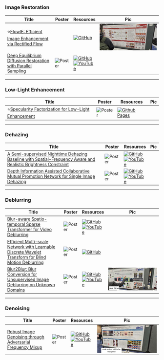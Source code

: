 ### Image Restoration
|Title|Poster|Resources|Pic|
|------|------|------|------|
| ⭐[FlowIE: Efficient Image Enhancement via Rectified Flow](https://openaccess.thecvf.com/content/CVPR2024/html/Zhu_FlowIE_Efficient_Image_Enhancement_via_Rectified_Flow_CVPR_2024_paper.html) | | [![GitHub](https://img.shields.io/github/stars/EternalEvan/FlowIE?style=social)](https://github.com/EternalEvan/FlowIE)| ![Pic](https://github.com/HeChengHui/CVPR2024/blob/main/Papers/Topics/Image%20Restoration/assets/WhatsApp%20Image%202024-07-03%20at%2015.09.13.jpeg)
| [Deep Equilibrium Diffusion Restoration with Parallel Sampling ](https://openaccess.thecvf.com/content/CVPR2024/html/Cao_Deep_Equilibrium_Diffusion_Restoration_with_Parallel_Sampling_CVPR_2024_paper.html)| ![Poster](https://github.com/HeChengHui/CVPR2024/blob/main/Papers/Topics/Image%20Restoration/assets/31759.png) | [![GitHub](https://img.shields.io/github/stars/caojiezhang/DeqIR?style=social)](https://github.com/caojiezhang/DeqIR)<br> [![YouTube](https://img.shields.io/badge/YouTube-%23FF0000.svg?style=for-the-badge&logo=YouTube&logoColor=white)](https://www.youtube.com/watch?v=0D_iZe8sXV0)

---

### Low-Light Enhancement
|Title|Poster|Resources|Pic|
|------|------|------|------|
| ⭐[Specularity Factorization for Low-Light Enhancement ](https://openaccess.thecvf.com/content/CVPR2024/html/Saini_Specularity_Factorization_for_Low-Light_Enhancement_CVPR_2024_paper.html) | ![Poster](https://github.com/HeChengHui/CVPR2024/blob/main/Papers/Topics/Image%20Restoration/assets/31007.png) | [![Github Pages](https://img.shields.io/badge/github%20pages-121013?style=for-the-badge&logo=github&logoColor=white)](https://sophont01.github.io/data/projects/RSFNet/)| 

---

### Dehazing
|Title|Poster|Resources|Pic|
|------|------|------|------|
| [A Semi-supervised Nighttime Dehazing Baseline with Spatial-Frequency Aware and Realistic Brightness Constraint ](https://openaccess.thecvf.com/content/CVPR2024/html/Cong_A_Semi-supervised_Nighttime_Dehazing_Baseline_with_Spatial-Frequency_Aware_and_Realistic_CVPR_2024_paper.html) | ![Poster](https://cvpr.thecvf.com/media/PosterPDFs/CVPR%202024/31865.png?t=1714357449.1005368) | [![GitHub](https://img.shields.io/github/stars/Xiaofeng-life/SFSNiD?style=social)](https://github.com/Xiaofeng-life/SFSNiD)<br> [![YouTube](https://img.shields.io/badge/YouTube-%23FF0000.svg?style=for-the-badge&logo=YouTube&logoColor=white)](https://www.youtube.com/watch?v=Z9KZDnGKUi4)
| [Depth Information Assisted Collaborative Mutual Promotion Network for Single Image Dehazing ](https://openaccess.thecvf.com/content/CVPR2024/html/Zhang_Depth_Information_Assisted_Collaborative_Mutual_Promotion_Network_for_Single_Image_CVPR_2024_paper.html)| ![Poster](https://cvpr.thecvf.com/media/PosterPDFs/CVPR%202024/29800.png?t=1716886426.2519374) | [![GitHub](https://img.shields.io/github/stars/zhoushen1/DIACMPN?style=social)](https://github.com/zhoushen1/DIACMPN)<br> [![YouTube](https://img.shields.io/badge/YouTube-%23FF0000.svg?style=for-the-badge&logo=YouTube&logoColor=white)](https://www.youtube.com/watch?v=PgC5iKv0US4)

---

### Deblurring
|Title|Poster|Resources|Pic|
|------|------|------|------|
| [Blur-aware Spatio-temporal Sparse Transformer for Video Deblurring  ](https://openaccess.thecvf.com/content/CVPR2024/html/Zhang_Blur-aware_Spatio-temporal_Sparse_Transformer_for_Video_Deblurring_CVPR_2024_paper.html)| ![Poster](https://cvpr.thecvf.com/media/PosterPDFs/CVPR%202024/30677.png?t=1716898909.9325092) | [![GitHub](https://img.shields.io/github/stars/huicongzhang/BSSTNet?style=social)](https://github.com/huicongzhang/BSSTNet)<br> [![YouTube](https://img.shields.io/badge/YouTube-%23FF0000.svg?style=for-the-badge&logo=YouTube&logoColor=white)](https://www.youtube.com/watch?v=E5ccs75YJpc)
| [Efficient Multi-scale Network with Learnable Discrete Wavelet Transform for Blind Motion Deblurring ](https://openaccess.thecvf.com/content/CVPR2024/html/Gao_Efficient_Multi-scale_Network_with_Learnable_Discrete_Wavelet_Transform_for_Blind_CVPR_2024_paper.html)| ![Poster](https://github.com/HeChengHui/CVPR2024/blob/main/Papers/Topics/Image%20Restoration/assets/29748.png)| [![GitHub](https://img.shields.io/github/stars/thqiu0419/MLWNet?style=social)](https://github.com/thqiu0419/MLWNet)
| [Blur2Blur: Blur Conversion for Unsupervised Image Deblurring on Unknown Domains ](https://openaccess.thecvf.com/content/CVPR2024/html/Pham_Blur2Blur_Blur_Conversion_for_Unsupervised_Image_Deblurring_on_Unknown_Domains_CVPR_2024_paper.html)| ![Poster](https://github.com/HeChengHui/CVPR2024/blob/main/Papers/Topics/Image%20Restoration/assets/31281.png) | [![GitHub](https://img.shields.io/github/stars/VinAIResearch/Blur2Blur?style=social)](https://github.com/VinAIResearch/Blur2Blur)<br> [![YouTube](https://img.shields.io/badge/YouTube-%23FF0000.svg?style=for-the-badge&logo=YouTube&logoColor=white)](https://www.youtube.com/watch?v=CMjxtElp9g4)| ![Pic](https://github.com/HeChengHui/CVPR2024/blob/main/Papers/Topics/Image%20Restoration/assets/WhatsApp%20Image%202024-07-03%20at%2015.42.32.jpeg)

---

### Denoising
|Title|Poster|Resources|Pic|
|------|------|------|------|
| [Robust Image Denoising through Adversarial Frequency Mixup](https://openaccess.thecvf.com/content/CVPR2024/html/Ryou_Robust_Image_Denoising_through_Adversarial_Frequency_Mixup_CVPR_2024_paper.html) | ![Poster](https://cvpr.thecvf.com/media/PosterPDFs/CVPR%202024/30677.png?t=1716898909.9325092) | [![GitHub](https://img.shields.io/github/stars/dhryougit/AFM?style=social)](https://github.com/dhryougit/AFM)<br> [![YouTube](https://img.shields.io/badge/YouTube-%23FF0000.svg?style=for-the-badge&logo=YouTube&logoColor=white)](https://www.youtube.com/watch?v=zQ0pwFSk7uo)| ![Pic](https://github.com/HeChengHui/CVPR2024/blob/main/Papers/Topics/Image%20Restoration/assets/WhatsApp%20Image%202024-07-03%20at%2015.33.14.jpeg)
